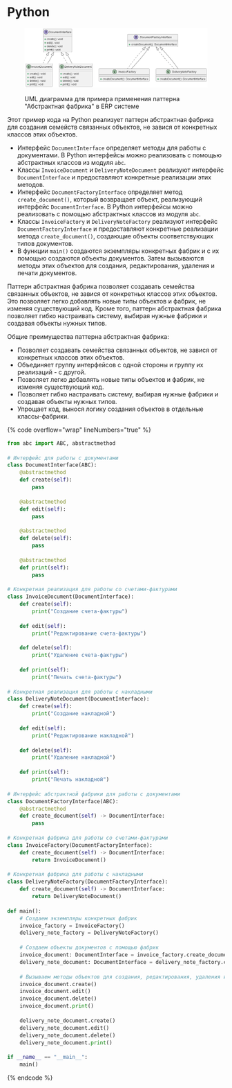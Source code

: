 # Python

<figure><img src="../../../../../.gitbook/assets/image (2) (1) (1) (1) (1) (1) (1) (1).png" alt=""><figcaption><p>UML диаграмма для примера применения паттерна "Абстрактная фабрика" в ERP системе</p></figcaption></figure>

Этот пример кода на Python реализует паттерн абстрактная фабрика для создания семейств связанных объектов, не завися от конкретных классов этих объектов.

* Интерфейс `DocumentInterface` определяет методы для работы с документами. В Python интерфейсы можно реализовать с помощью абстрактных классов из модуля `abc`.
* Классы `InvoiceDocument` и `DeliveryNoteDocument` реализуют интерфейс `DocumentInterface` и предоставляют конкретные реализации этих методов.
* Интерфейс `DocumentFactoryInterface` определяет метод `create_document()`, который возвращает объект, реализующий интерфейс `DocumentInterface`. В Python интерфейсы можно реализовать с помощью абстрактных классов из модуля `abc`.
* Классы `InvoiceFactory` и `DeliveryNoteFactory` реализуют интерфейс `DocumentFactoryInterface` и предоставляют конкретные реализации метода `create_document()`, создающие объекты соответствующих типов документов.
* В функции `main()` создаются экземпляры конкретных фабрик и с их помощью создаются объекты документов. Затем вызываются методы этих объектов для создания, редактирования, удаления и печати документов.

Паттерн абстрактная фабрика позволяет создавать семейства связанных объектов, не завися от конкретных классов этих объектов. Это позволяет легко добавлять новые типы объектов и фабрик, не изменяя существующий код. Кроме того, паттерн абстрактная фабрика позволяет гибко настраивать систему, выбирая нужные фабрики и создавая объекты нужных типов.

Общие преимущества паттерна абстрактная фабрика:

* Позволяет создавать семейства связанных объектов, не завися от конкретных классов этих объектов.
* Объединяет группу интерфейсов с одной стороны и группу их реализаций - с другой.
* Позволяет легко добавлять новые типы объектов и фабрик, не изменяя существующий код.
* Позволяет гибко настраивать систему, выбирая нужные фабрики и создавая объекты нужных типов.
* Упрощает код, вынося логику создания объектов в отдельные классы-фабрики.

{% code overflow="wrap" lineNumbers="true" %}
```python
from abc import ABC, abstractmethod

# Интерфейс для работы с документами
class DocumentInterface(ABC):
    @abstractmethod
    def create(self):
        pass

    @abstractmethod
    def edit(self):
        pass

    @abstractmethod
    def delete(self):
        pass

    @abstractmethod
    def print(self):
        pass

# Конкретная реализация для работы со счетами-фактурами
class InvoiceDocument(DocumentInterface):
    def create(self):
        print("Создание счета-фактуры")

    def edit(self):
        print("Редактирование счета-фактуры")

    def delete(self):
        print("Удаление счета-фактуры")

    def print(self):
        print("Печать счета-фактуры")

# Конкретная реализация для работы с накладными
class DeliveryNoteDocument(DocumentInterface):
    def create(self):
        print("Создание накладной")

    def edit(self):
        print("Редактирование накладной")

    def delete(self):
        print("Удаление накладной")

    def print(self):
        print("Печать накладной")

# Интерфейс абстрактной фабрики для работы с документами
class DocumentFactoryInterface(ABC):
    @abstractmethod
    def create_document(self) -> DocumentInterface:
        pass

# Конкретная фабрика для работы со счетами-фактурами
class InvoiceFactory(DocumentFactoryInterface):
    def create_document(self) -> DocumentInterface:
        return InvoiceDocument()

# Конкретная фабрика для работы с накладными
class DeliveryNoteFactory(DocumentFactoryInterface):
    def create_document(self) -> DocumentInterface:
        return DeliveryNoteDocument()

def main():
    # Создаем экземпляры конкретных фабрик
    invoice_factory = InvoiceFactory()
    delivery_note_factory = DeliveryNoteFactory()

    # Создаем объекты документов с помощью фабрик
    invoice_document: DocumentInterface = invoice_factory.create_document()
    delivery_note_document: DocumentInterface = delivery_note_factory.create_document()

    # Вызываем методы объектов для создания, редактирования, удаления и печати документов
    invoice_document.create()
    invoice_document.edit()
    invoice_document.delete()
    invoice_document.print()

    delivery_note_document.create()
    delivery_note_document.edit()
    delivery_note_document.delete()
    delivery_note_document.print()

if __name__ == "__main__":
    main()
```
{% endcode %}
